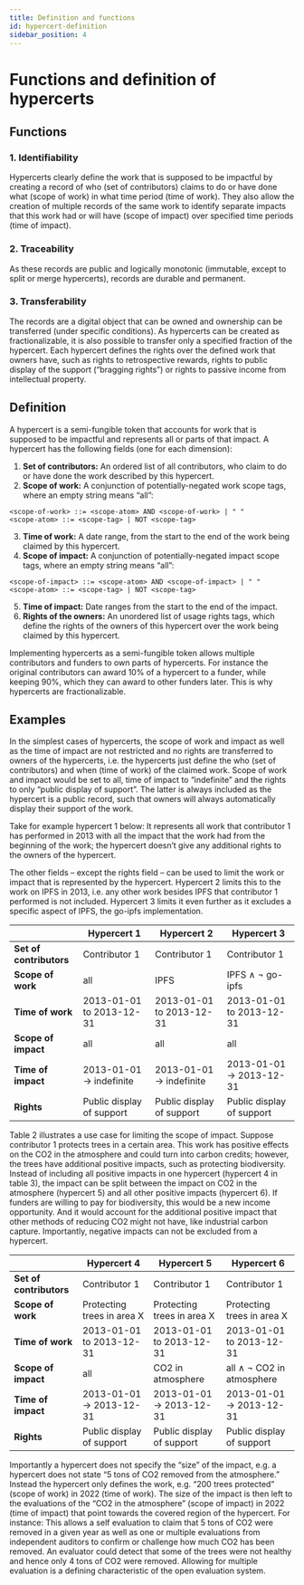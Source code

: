```yaml
---
title: Definition and functions
id: hypercert-definition
sidebar_position: 4
---
```


# Functions and definition of hypercerts

## Functions

### 1. Identifiability
Hypercerts clearly define the work that is supposed to be impactful by creating a record of who (set of contributors) claims to do or have done what (scope of work) in what time period (time of work). They also allow the creation of multiple records of the same work to identify separate impacts that this work had or will have (scope of impact) over specified time periods (time of impact).

### 2. Traceability
As these records are public and logically monotonic (immutable, except to split or merge hypercerts), records are durable and permanent.

### 3. Transferability
The records are a digital object that can be owned and ownership can be transferred (under specific conditions). As hypercerts can be created as fractionalizable, it is also possible to transfer only a specified fraction of the hypercert. Each hypercert defines the rights over the defined work that owners have, such as rights to retrospective rewards, rights to public display of the support (“bragging rights”) or rights to passive income from intellectual property.

## Definition
A hypercert is a semi-fungible token that accounts for work that is supposed to be impactful and represents all or parts of that impact. A hypercert has the following fields (one for each dimension):
1. **Set of contributors:** An ordered list of all contributors, who claim to do or have done the work described by this hypercert.
2. **Scope of work:** A conjunction of potentially-negated work scope tags, where an empty string means “all”:
```
<scope-of-work> ::= <scope-atom> AND <scope-of-work> | " "
<scope-atom> ::= <scope-tag> | NOT <scope-tag>
```
3. **Time of work:** A date range, from the start to the end of the work being claimed by this hypercert.
4. **Scope of impact:** A conjunction of potentially-negated impact scope tags, where an empty string means “all”:
```
<scope-of-impact> ::= <scope-atom> AND <scope-of-impact> | " "
<scope-atom> ::= <scope-tag> | NOT <scope-tag>
```
5. **Time of impact:** Date ranges from the start to the end of the impact.
6. **Rights of the owners:** An unordered list of usage rights tags, which define the rights of the owners of this hypercert over the work being claimed by this hypercert.

Implementing hypercerts as a semi-fungible token allows multiple contributors and funders to own parts of hypercerts. For instance the original contributors can award 10% of a hypercert to a funder, while keeping 90%, which they can award to other funders later. This is why hypercerts are fractionalizable.

## Examples
In the simplest cases of hypercerts, the scope of work and impact as well as the time of impact are not restricted and no rights are transferred to owners of the hypercerts, i.e. the hypercerts just define the who (set of contributors) and when (time of work) of the claimed work. Scope of work and impact would be set to all, time of impact to “indefinite” and the rights to only “public display of support”. The latter is always included as the hypercert is a public record, such that owners will always automatically display their support of the work.

Take for example hypercert 1 below: It represents all work that contributor 1 has performed in 2013 with all the impact that the work had from the beginning of the work; the hypercert doesn’t give any additional rights to the owners of the hypercert.

The other fields – except the rights field – can be used to limit the work or impact that is represented by the hypercert. Hypercert 2 limits this to the work on IPFS in 2013, i.e. any other work besides IPFS that contributor 1 performed is not included. Hypercert 3 limits it even further as it excludes a specific aspect of IPFS, the go-ipfs implementation.

|                         | **Hypercert 1**           | **Hypercert 2**           | **Hypercert 3**           |
|-------------------------|---------------------------|---------------------------|---------------------------|
| **Set of contributors** | Contributor 1             | Contributor 1             | Contributor 1             |
| **Scope of work**       | all                       | IPFS                      | IPFS ∧ ¬ go-ipfs          |
| **Time of work**        | 2013-01-01 to 2013-12-31  | 2013-01-01 to 2013-12-31  | 2013-01-01 to 2013-12-31  |
| **Scope of impact**     | all                       | all                       | all                       |
| **Time of impact**      | 2013-01-01 → indefinite   | 2013-01-01 → indefinite   | 2013-01-01 → 2013-12-31   |
| **Rights**              | Public display of support | Public display of support | Public display of support |

Table 2 illustrates a use case for limiting the scope of impact. Suppose contributor 1 protects trees in a certain area. This work has positive effects on the CO2 in the atmosphere and could turn into carbon credits; however, the trees have additional positive impacts, such as protecting biodiversity. Instead of including all positive impacts in one hypercert (hypercert 4 in table 3), the impact can be split between the impact on CO2 in the atmosphere (hypercert 5) and all other positive impacts (hypercert 6). If funders are willing to pay for biodiversity, this would be a new income opportunity. And it would account for the additional positive impact that other methods of reducing CO2 might not have, like industrial carbon capture. Importantly, negative impacts can not be excluded from a hypercert.

|                         | **Hypercert 4**            | **Hypercert 5**            | **Hypercert 6**            |
|-------------------------|----------------------------|----------------------------|----------------------------|
| **Set of contributors** | Contributor 1              | Contributor 1              | Contributor 1              |
| **Scope of work**       | Protecting trees in area X | Protecting trees in area X | Protecting trees in area X |
| **Time of work**        | 2013-01-01 to 2013-12-31   | 2013-01-01 to 2013-12-31   | 2013-01-01 to 2013-12-31   |
| **Scope of impact**     | all                        | CO2 in atmosphere          | all ∧ ¬ CO2 in atmosphere  |
| **Time of impact**      | 2013-01-01 → 2013-12-31    | 2013-01-01 → 2013-12-31    | 2013-01-01 → 2013-12-31    |
| **Rights**              | Public display of support  | Public display of support  | Public display of support  |

Importantly a hypercert does not specify the “size” of the impact, e.g. a hypercert does not state “5 tons of CO2 removed from the atmosphere.” Instead the hypercert only defines the work, e.g. “200 trees protected” (scope of work) in 2022 (time of work). The size of the impact is then left to the evaluations of the “CO2 in the atmosphere” (scope of impact) in 2022 (time of impact) that point towards the covered region of the hypercert. For instance: This allows a self evaluation to claim that 5 tons of CO2 were removed in a given year as well as one or multiple evaluations from independent auditors to confirm or challenge how much CO2 has been removed. An evaluator could detect that some of the trees were not healthy and hence only 4 tons of CO2 were removed. Allowing for multiple evaluation is a defining characteristic of the open evaluation system.
